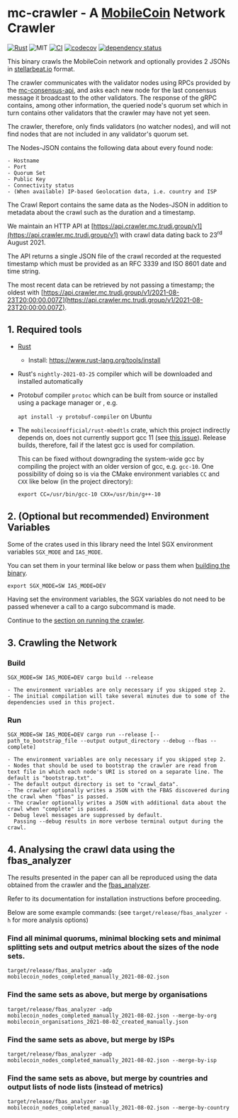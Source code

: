 # mc-crawler - A [MobileCoin](https://github.com/mobilecoinfoundation/mobilecoin) Network Crawler

[![Rust](https://camo.githubusercontent.com/5782bcc58a7786e9a7d00e2cf45937db8a2598232d9524ec9dcd149c7218671b/68747470733a2f2f696d672e736869656c64732e696f2f62616467652f527573742d50726f6772616d6d696e672532304c616e67756167652d626c61636b3f7374796c653d666c6174266c6f676f3d72757374)](www.rust-lang.org)
![MIT](https://img.shields.io/badge/license-MIT-blue.svg)
[![CI](https://github.com/wiberlin/mc-crawler/actions/workflows/test.yml/badge.svg)](https://github.com/wiberlin/mc-crawler/actions/workflows/test.yml)
[![codecov](https://codecov.io/gh/wiberlin/mc-crawler/branch/main/graph/badge.svg?token=GxUhfuKEoA)](https://codecov.io/gh/wiberlin/mc-crawler)
[![dependency status](https://deps.rs/repo/github/wiberlin/mc-crawler/status.svg)](https://deps.rs/repo/github/wiberlin/mc-crawler)

This binary crawls the MobileCoin network and optionally provides 2 JSONs in [stellarbeat.io](https://stellarbeat.io) format.

The crawler communicates with the validator nodes using RPCs provided by the [mc-consensus-api](https://github.com/mobilecoinfoundation/mobilecoin/tree/master/consensus/api), and asks each new node for the last consensus message it broadcast to the other validators.
The response of the gRPC contains, among other information, the queried node's quorum set which in turn contains other validators that the crawler may have not yet seen.

The crawler, therefore, only finds validators (no watcher nodes), and will not find nodes that are not included in any validator's quorum set.

The Nodes-JSON contains the following data about every found node:

    - Hostname
    - Port
    - Quorum Set
    - Public Key
    - Connectivity status
    - (When available) IP-based Geolocation data, i.e. country and ISP

The Crawl Report contains the same data as the Nodes-JSON in addition to metadata about the crawl such as the duration and a timestamp.

We maintain an HTTP API at [https://api.crawler.mc.trudi.group/v1](https://api.crawler.mc.trudi.group/v1) with crawl data dating back to 23<sup>rd</sup> August 2021.

The API returns a single JSON file of the crawl recorded at the requested timestamp which must be provided as an RFC 3339 and ISO 8601 date and time string.

The most recent data can be retrieved by not passing a timestamp; the oldest with [https://api.crawler.mc.trudi.group/v1/2021-08-23T20:00:00.007Z](https://api.crawler.mc.trudi.group/v1/2021-08-23T20:00:00.007Z).

## 1. Required tools

   - [Rust](https://www.rust-lang.org)
        - Install: https://www.rust-lang.org/tools/install
   - Rust's `nightly-2021-03-25` compiler which will be downloaded and installed automatically
   - Protobuf compiler `protoc` which can be built from source or installed using a package manager or , e.g.
   
        ``` apt install -y protobuf-compiler ``` on Ubuntu

  - The `mobilecoinofficial/rust-mbedtls` crate, which this project indirectly depends on, does not currently support gcc 11 (see [this issue](https://github.com/mobilecoinofficial/rust-mbedtls/issues/6)). Release builds, therefore, fail if the latest gcc is used for compilation.
  
    This can be fixed without downgrading the system-wide gcc by compiling the project with an older version of gcc,
       e.g. `gcc-10`. One possibility of doing so is via the CMake environment variables `CC` and `CXX` 
       like below (in the project directory):
    ```
    export CC=/usr/bin/gcc-10 CXX=/usr/bin/g++-10
    ``` 

## 2. (Optional but recommended) Environment Variables
Some of the crates used in this library need the Intel SGX environment variables
`SGX_MODE` and `IAS_MODE`.

You can set them in your terminal like below or pass them when [building the binary](#build).

```
export SGX_MODE=SW IAS_MODE=DEV
```

Having set the environment variables, the SGX variables do not need to be passed whenever
a call to a cargo subcommand is made.

Continue to the [section on running the crawler](#run).

## 3. Crawling the Network
### Build
`SGX_MODE=SW IAS_MODE=DEV cargo build --release`

    - The environment variables are only necessary if you skipped step 2.
    - The initial compilation will take several minutes due to some of the dependencies used in this project.

### Run

`SGX_MODE=SW IAS_MODE=DEV cargo run --release [-- path_to_bootstrap_file --output output_directory --debug --fbas --complete]`

    - The environment variables are only necessary if you skipped step 2.
    - Nodes that should be used to bootstrap the crawler are read from text file in which each node's URI is stored on a separate line. The default is "bootstrap.txt".
    - The default output directory is set to "crawl_data".
    - The crawler optionally writes a JSON with the FBAS discovered during the crawl when "fbas" is passed.
    - The crawler optionally writes a JSON with additional data about the crawl when "complete" is passed.
    - Debug level messages are suppressed by default.
      Passing --debug results in more verbose terminal output during the crawl.

## 4. Analysing the crawl data using the fbas_analyzer
The results presented in the paper can all be reproduced using the data obtained from the crawler and the [fbas_analyzer](https://github.com/wiberlin/fbas_analyzer).

Refer to its documentation for installation instructions before proceeding.

Below are some example commands: (see `target/release/fbas_analyzer -h` for more analysis options)

### Find all minimal quorums, minimal blocking sets and minimal splitting sets and output metrics about the sizes of the node sets. 
`target/release/fbas_analyzer -adp mobilecoin_nodes_completed_manually_2021-08-02.json`

### Find the same sets as above, but merge by organisations
`target/release/fbas_analyzer -adp mobilecoin_nodes_completed_manually_2021-08-02.json --merge-by-org mobilecoin_organisations_2021-08-02_created_manually.json`

### Find the same sets as above, but merge by ISPs
`target/release/fbas_analyzer -adp mobilecoin_nodes_completed_manually_2021-08-02.json --merge-by-isp`

### Find the same sets as above, but merge by countries and output lists of node lists (instead of metrics)
`target/release/fbas_analyzer -ap mobilecoin_nodes_completed_manually_2021-08-02.json --merge-by-country`

